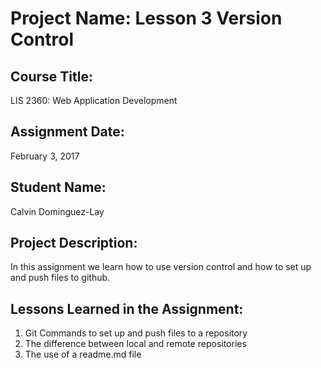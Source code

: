 # Project Name:  Lesson 3 Version Control

## Course Title:
LIS 2360:  Web Application Development

## Assignment Date:  
February 3, 2017

## Student Name:  
Calvin Dominguez-Lay

## Project Description:
In this assignment we learn how to use version control and how to set up and push files to github.

## Lessons Learned in the Assignment:
1. Git Commands to set up and push files to a repository
2. The difference between local and remote repositories
3. The use of a readme.md file
